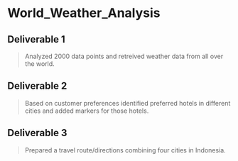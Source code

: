 # World_Weather_Analysis
## Deliverable 1
> Analyzed 2000 data points and retreived weather data from all over the world. 
## Deliverable 2
> Based on customer preferences identified preferred hotels in different cities and added markers for those hotels. 
## Deliverable 3
> Prepared a travel route/directions combining four cities in Indonesia. 
